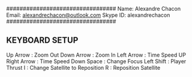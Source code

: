 #################################
Name: Alexandre Chacon
Email: alexandrechacon@outlook.com
Skype ID: alexandrechacon
#################################

KEYBOARD SETUP
--------------
Up Arrow	 : Zoom Out
Down Arrow	 : Zoom In
Left Arrow	 : Time Speed UP
Right Arrow	 : Time Speed Down
Space		 : Change Focus
Left Shift	 : Player Thrust
I 			 : Change Satellite to Reposition
R 			 : Reposition Satellite

